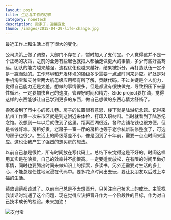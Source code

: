 ```yaml
---
layout: post
title: 生活与工作的切换
category: nonetech
description: 搬家了，迎接变化
thumb: /images/2015-04-29-life-change.jpg
---
```


最近工作上和生活上有了很大的变化。

公司决策上做了调整，大部门不存在了，暂时加入了支付宝。个人觉得这并不是一个正确的决策，之前的业务有些起色就把人都抽走做更大的事情，多少有些好高骛远。团队的能力越来越强，流程优化也越来越好，结果被拆分，再打造队伍一定不是一蹴而就的。工作环境和开发环境的降级多少需要一点点时间来适应。好处是对手机淘宝和支付宝两大航母级应用都有所了解，贡献代码。不过关键是个人能力，觉得自己能力还是太差。想做的事情很多，但是都没有很快做完，导致积压下来恶性循环。一定要加快自己的速度，管理好时间和精力。Side project要加油，觉得这样的东西能够让自己学到更多的东西，做自己想做的东西心情太舒畅了。

搬家搬到了市中心的孩儿巷。房子的位置很有意思，楼下就是陆游纪念馆。记得来杭州工作第一次来市区就是到这附近来体检，打印入职材料。当时就看到了陆游纪念馆。没想到一年以后就住到了这里。距离西湖很近，各种店铺花钱也很方便，但是省钱好难。房租好贵，老房子一室一厅的房租也等于老余杭新装修整套了，可选的房子也很少。生活上的降级落差不小，像是回到了十年前，需要一点点时间来适应。这也让我产生了强烈的想买房的想法。

以前自己总是很忙，所有时间放在写代码上。总结下来觉得这是不好的。时间这样用其实是在浪费，自己的效率并不能很高。一定要适度放松，在有限的时间里做好事情，同时也要腾出时间来做知识上的探索，多读书。另外还需要对生活的多上心，不能总是任性地沉浸在代码中。要多花点时间出去玩，要让女朋友以后过上幸福的生活。

绩效调薪都谈过了。以前自己总是不去想晋升，只关注自己技术上的成长。主管找我谈话时沟通了这个问题，现在觉得应该把晋升作为一个阶段性的目标，作为对自己技术成长的检验。未来加油！

![支付宝](//dn-johnwong.qbox.me/images/2015-04-29-life-switch.jpg)